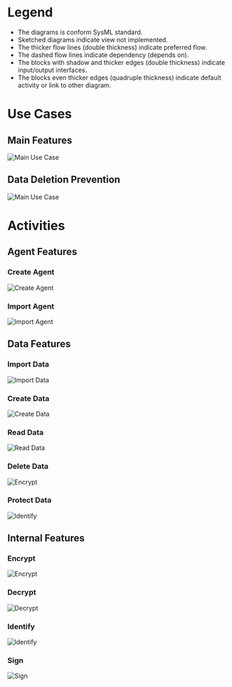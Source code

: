 # Legend

- The diagrams is conform SysML standard.
- Sketched diagrams indicate view not implemented.
- The thicker flow lines (double thickness) indicate preferred flow.
- The dashed flow lines indicate dependency (depends on).
- The blocks with shadow and thicker edges (double thickness) indicate input/output interfaces.
- The blocks even thicker edges (quadruple thickness) indicate default activity or link to other diagram.

# Use Cases

## Main Features
![Main Use Case](data-relay-uc-main.svg)

## Data Deletion Prevention
![Main Use Case](data-relay-uc-data-deletion-prevention.svg)

# Activities

## Agent Features

### Create Agent
![Create Agent](data-relay-act-create-agent.svg)

### Import Agent
![Import Agent](data-relay-act-import-agent.svg)

## Data Features

### Import Data
![Import Data](data-relay-act-import-data.svg)

### Create Data
![Create Data](data-relay-act-create-data.svg)

### Read Data
![Read Data](data-relay-act-read-data.svg)

### Delete Data
![Encrypt](data-relay-act-delete-data.svg)

### Protect Data
![Identify](data-relay-act-protect-data.svg)

## Internal Features

### Encrypt
![Encrypt](data-relay-act-encrypt.svg)

### Decrypt
![Decrypt](data-relay-act-decrypt.svg)

### Identify
![Identify](data-relay-act-identify.svg)

### Sign
![Sign](data-relay-act-sign.svg)
